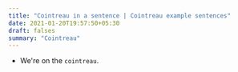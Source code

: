 ```yaml
---
title: "Cointreau in a sentence | Cointreau example sentences"
date: 2021-01-20T19:57:50+05:30
draft: falses
summary: "Cointreau"
---
```

- We're on the `cointreau`.
                 
